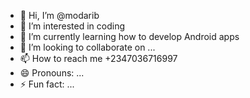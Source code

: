 - 👋 Hi, I’m @modarib
- 👀 I’m interested in coding
- 🌱 I’m currently learning how to develop Android apps
- 💞️ I’m looking to collaborate on ...
- 📫 How to reach me +2347036716997
- 😄 Pronouns: ...
- ⚡ Fun fact: ...

<!---
modarib/modarib is a ✨ special ✨ repository because its `README.md` (this file) appears on your GitHub profile.
You can click the Preview link to take a look at your changes.
--->
